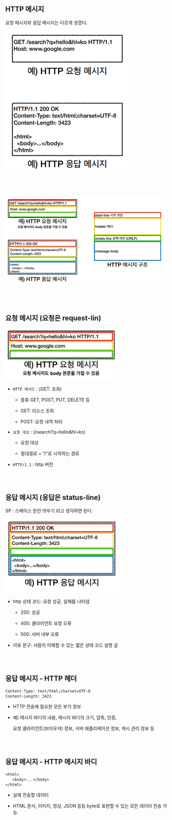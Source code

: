 ## HTTP 메시지

요청 메시지와 응답 메시지는 다르게 생겼다.



![이미지](/programming/img/입문589.PNG)

<br/><br/>

![이미지](/programming/img/입문590.PNG)

<br/><br/>

## 요청 메시지 (요청은 request-lin)

![이미지](/programming/img/입문591.PNG)

- `HTTP 메서드` : (GET: 조회)

    - 종류 GET, POST, PUT, DELETE 등

    - GET: 리소스 조회

    - POST: 요청 내역 처리

- `요청 대상` : (/search?q=hello&hl=ko)

    - 요청 대상

    - 절대경로 = “/”로 시작하는 경로

- `HTTP/1.1` : http 버전

<br/><br/>

## 응답 메시지 (응답은 status-line)

SP : 스페이스 한칸 띄우기 라고 생각하면 된다.

![이미지](/programming/img/입문592.PNG)

- http 상태 코드: 요청 성공, 실패를 나타냄

    - 200: 성공

    - 400: 클라이언트 요청 오류

    - 500: 서버 내부 오류

- 이유 문구: 사람이 이해할 수 있는 짧은 상태 코드 설명 글

<br/><br/>

## 응답 메시지 - HTTP 헤더

```
Content-Type: text/html;charset=UTF-8
Content-Length: 3423
```

- HTTP 전송에 필요한 모든 부가 정보

- 예) 메시지 바디의 내용, 메시지 바디의 크기, 압축, 인증,
    
    요청 클라이언트(브라우저) 정보, 서버 애플리케이션 정보, 캐시 관리 정보 등
    
<br/><br/>

## 응답 메시지 - HTTP 메시지 바디

```
<html>
   <body>...</body>
</html>
```

- 실제 전송할 데이터

- HTML 문서, 이미지, 영상,  JSON 등등 byte로 표현할 수 있는 모든 데이터 전송 가능.